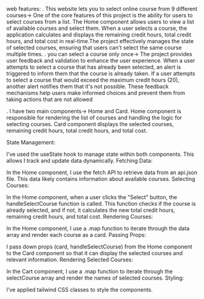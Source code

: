 web features:
. This website lets you to select online course from 9 different courses->
     One of the core features of this project is the ability for users to select courses from a list. The Home component allows users to view a list of available courses and select them. When a user selects a course, the application calculates and displays the remaining credit hours, total credit hours, and total cost in real-time.The project effectively manages the state of selected courses, ensuring that users can't select the same course multiple times.
. you can select a course only once->
      The project provides user feedback and validation to enhance the user experience. When a user attempts to select a course that has already been selected, an alert is triggered to inform them that the course is already taken. If a user attempts to select a course that would exceed the maximum credit hours (20), another alert notifies them that it's not possible. These feedback mechanisms help users make informed choices and prevent them from taking actions that are not allowed

. I have two main components->
     Home and Card. Home component is responsible for rendering the list of courses and handling the logic for selecting courses. Card component displays the selected courses, remaining credit hours, total credit hours, and total cost. 

State Management:

I've used the useState hook to manage state within both components. This allows I track and update data dynamically. 
Fetching Data:

In the Home component, I use the fetch API to retrieve data from an api.json file. This data likely contains information about available courses. 
Selecting Courses:

In the Home component, when a user clicks the "Select" button, the handleSelectCourse function is called. This function checks if the course is already selected, and if not, it calculates the new total credit hours, remaining credit hours, and total cost. 
Rendering Courses:

In the Home component, I use a .map function to iterate through the data array and render each course as a card. 
Passing Props:

I pass down props (card, handleSelectCourse) from the Home component to the Card component so that it can display the selected courses and relevant information. 
Rendering Selected Courses:

In the Cart component, I use a .map function to iterate through the selectCourse array and render the names of selected courses. 
Styling:

I've applied tailwind CSS classes to style the components. 